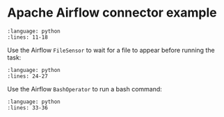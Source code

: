 # Apache Airflow connector example

```{rli} https://raw.githubusercontent.com/flyteorg/flytesnacks/master/examples/airflow_connector/airflow_connector/airflow_connector_example_usage.py
:language: python
:lines: 11-18
```

Use the Airflow `FileSensor` to wait for a file to appear before running the task:

```{rli} https://raw.githubusercontent.com/flyteorg/flytesnacks/master/examples/airflow_connector/airflow_connector/airflow_connector_example_usage.py
:language: python
:lines: 24-27
```

Use the Airflow `BashOperator` to run a bash command:

```{rli} https://raw.githubusercontent.com/flyteorg/flytesnacks/master/examples/airflow_connector/airflow_connector/airflow_connector_example_usage.py
:language: python
:lines: 33-36
```
